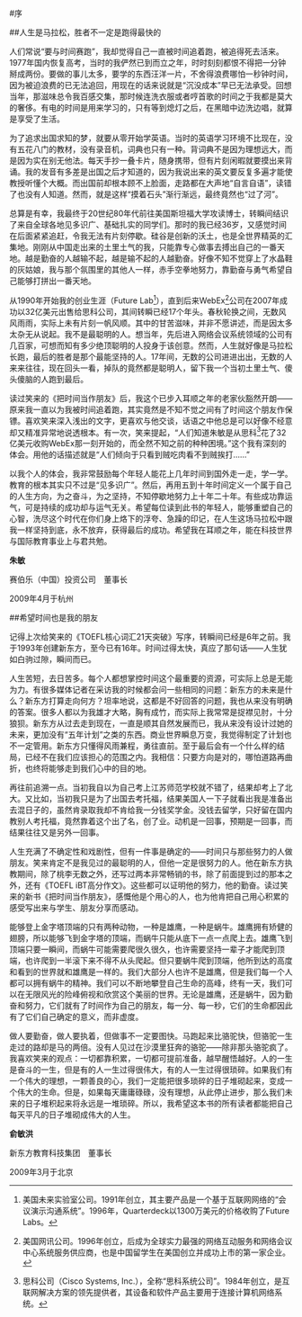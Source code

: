 #序

##人生是马拉松，胜者不一定是跑得最快的

人们常说“要与时间赛跑”，我却觉得自己一直被时间追着跑，被追得死去活来。1977年国内恢复高考，当时的我俨然已到而立之年，时时刻刻都恨不得把一分钟掰成两份。要做的事儿太多，要学的东西汪洋一片，不舍得浪费哪怕一秒钟时间，因为被迫浪费的已无法追回，用现在的话来说就是“沉没成本”早已无法承受。回想当年，那滋味总令我百感交集，那时候连洗衣服或者哼首歌的时间之于我都是莫大的奢侈。有电的时间是用来学习的，只有等到熄灯之后，在黑暗中边洗边唱，就算是享受了生活。

为了追求出国求知的梦，就要从零开始学英语。当时的英语学习环境不比现在，没有五花八门的教材，没有录音机，词典也只有一种。背词典不是因为理想远大，而是因为实在别无他法。每天手抄一叠卡片，随身携带，但有片刻闲暇就要摸出来背诵。我的发音有多差是出国之后才知道的，因为我说出来的英文要反复多遍才能使教授听懂个大概。而出国前却根本顾不上脸面，走路都在大声地“自言自语”，读错了也没有人知道。然而，就是这样“摸着石头”渐行渐远，最终竟然也“过了河”。

总算是有幸，我最终于20世纪80年代前往美国斯坦福大学攻读博士，转瞬间结识了来自全球各地见多识广、基础扎实的同学们。那时的我已经36岁，又感觉时间在后面紧紧追赶，令我无法有片刻停歇。硅谷是创新的沃土，也是全世界精英的汇集地。刚刚从中国走出来的土里土气的我，只能靠专心做事去搏出自己的一番天地。越是勤奋的人越输不起，越是输不起的人越勤奋。好像不知不觉穿上了水晶鞋的灰姑娘，我与那个氛围里的其他人一样，赤手空拳地努力，靠勤奋与勇气希望自己能够打拼出一番天地。

从1990年开始我的创业生涯（Future Lab[^FutureLab]），直到后来WebEx[^WebEx]公司在2007年成功以32亿美元出售给思科公司，其间转瞬已经17个年头。春秋轮换之间，无数风风雨雨，实际上未有片刻一帆风顺。其中的甘苦滋味，并非不愿讲述，而是因太多太杂无从说起。我不是最聪明的人。想当年，先后进入网络会议系统领域的公司有几百家，可想而知有多少绝顶聪明的人投身于该创意。然而，人生就好像是马拉松长跑，最后的胜者是那个最能坚持的人。17年间，无数的公司进进出出，无数的人来来往往，现在回头一看，掉队的竟然都是聪明人，留下我一个当初土里土气、傻头傻脑的人跑到最后。

读过笑来的《把时间当作朋友》后，我这个已步入耳顺之年的老家伙豁然开朗——原来我一直以为我被时间追着跑，其实竟然是不知不觉之间有了时间这个朋友作保镖。喜欢笑来深入浅出的文字，更喜欢与他交谈，话语之中他总是可以好像不经意却又精准异常地说透根本。有一次，笑来提起，“人们知道朱敏是从思科[^CiscoSystem]花了32亿美元收购WebEx那一刻开始的，而全然不知之前的种种困境。”这个我有深刻的体会。用他的话描述就是“人们倾向于只看到贼吃肉看不到贼挨打……”

以我个人的体会，我非常鼓励每个年轻人能花上几年时间到国外走一走，学一学。教育的根本其实只不过是“见多识广”。然后，再用五到十年时间定义一个属于自己的人生方向，为之奋斗，为之坚持，不知停歇地努力上十年二十年。有些成功靠运气，可是持续的成功却与运气无关。希望每位读到此书的年轻人，能够重塑自己的心智，洗尽这个时代在你们身上烙下的浮夸、急躁的印记，在人生这场马拉松中跟我一样坚持到底，永不放弃，获得最后的成功。希望我在耳顺之年，能在科技世界与国际教育事业上与君共勉。

**朱敏**

赛伯乐（中国）投资公司　董事长

2009年4月于杭州

[^FutureLab]: 美国未来实验室公司。1991年创立，其主要产品是一个基于互联网网络的“会议演示沟通系统”。1996年，Quarterdeck以1300万美元的价格收购了Future Labs。

[^WebEx]: 美国网讯公司。1996年创立，后成为全球实力最强的网络互动服务和网络会议中心系统服务供应商，也是中国留学生在美国创立并成功上市的第一家企业。

[^CiscoSystem]: 思科公司（Cisco Systems, Inc.），全称“思科系统公司”。1984年创立，是互联网解决方案的领先提供者，其设备和软件产品主要用于连接计算机网络系统。


##希望时间也是我的朋友

记得上次给笑来的《TOEFL核心词汇21天突破》写序，转瞬间已经是6年之前。我于1993年创建新东方，至今已有16年。时间过得太快，真应了那句话——人生犹如白驹过隙，瞬间而已。

人生苦短，去日苦多。每个人都想掌控时间这个最重要的资源，可实际上总是无能为力。有很多媒体记者在采访我的时候都会问一些相同的问题：新东方的未来是什么？新东方打算走向何方？坦率地说，这都是不好回答的问题，我也从来没有明确的答案。很多人都以为我雄才大略，胸有成竹，而实际上我常常是捉襟见肘，十分狼狈。新东方从过去走到现在，一直是顺其自然发展而已，我从来没有设计过她的未来，更加没有“五年计划”之类的东西。商业世界瞬息万变，我觉得制定了计划也不一定管用。新东方只懂得风雨兼程，勇往直前。至于最后会有一个什么样的结局，已经不在我们应该担心的范围之内。我相信：只要方向是对的，哪怕道路再曲折，也终将能够走到我们心中的目的地。

再往前追溯一点。当初我自以为自己考上江苏师范学校就不错了，结果却考上了北大。又比如，当初我只是为了出国去考托福，结果美国人一下子就看出我是准备出去混日子的，虽然肯录取我却不肯给我一分钱奖学金。没钱去留学，只好留在国内教别人考托福，竟然靠着这个出了名，创了业。动机是一回事，预期是一回事，而结果往往又是另外一回事。

人生充满了不确定性和戏剧性，但有一件事是确定的——时间只与那些努力的人做朋友。笑来肯定不是我见过的最聪明的人，但他一定是很努力的人。他在新东方执教期间，除了桃李无数之外，还写过两本非常畅销的书，除了前面提到过的那本之外，还有《TOEFL iBT高分作文》。这些都可以证明他的努力，他的勤奋。读过笑来的新书《把时间当作朋友》，感慨他是个用心的人，也为他肯把自己用心积累的感受写出来与学生、朋友分享而感动。

能够登上金字塔顶端的只有两种动物，一种是雄鹰，一种是蜗牛。雄鹰拥有矫健的翅膀，所以能够飞到金字塔的顶端，而蜗牛只能从底下一点一点爬上去。雄鹰飞到顶端只要一瞬间，而蜗牛可能需要爬很久很久，也许需要坚持一辈子才能爬到顶端，也许爬到一半滚下来不得不从头爬起。但只要蜗牛爬到顶端，他所到达的高度和看到的世界就和雄鹰是一样的。我们大部分人也许不是雄鹰，但是我们每一个人都可以拥有蜗牛的精神。我们可以不断地攀登自己生命的高峰，终有一天，我们可以在无限风光的险峰俯视和欣赏这个美丽的世界。无论是雄鹰，还是蜗牛，因为勤奋和努力，它们就有了时间作为自己的朋友，每一分、每一秒，它们的生命都因此有了它们自己确定的意义，而非虚度。

做人要勤奋，做人要执着，但做事不一定要图快。马跑起来比骆驼快，但骆驼一生走过的路却是马的两倍。没有人见过在沙漠里狂奔的骆驼——除非那头骆驼疯了。我喜欢笑来的观点：一切都靠积累，一切都可提前准备，越早醒悟越好。人的一生是奋斗的一生，但是有的人一生过得很伟大，有的人一生过得很琐碎。如果我们有一个伟大的理想，一颗善良的心，我们一定能把很多琐碎的日子堆砌起来，变成一个伟大的生命。但是，如果每天庸庸碌碌，没有理想，从此停止进步，那么我们未来的日子堆积起来将永远是一堆琐碎。所以，我希望这本书的所有读者都能把自己每天平凡的日子堆砌成伟大的人生。

**俞敏洪**

新东方教育科技集团　董事长

2009年3月于北京